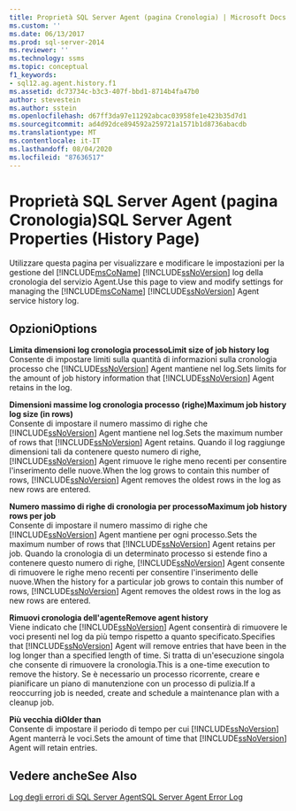 ```yaml
---
title: Proprietà SQL Server Agent (pagina Cronologia) | Microsoft Docs
ms.custom: ''
ms.date: 06/13/2017
ms.prod: sql-server-2014
ms.reviewer: ''
ms.technology: ssms
ms.topic: conceptual
f1_keywords:
- sql12.ag.agent.history.f1
ms.assetid: dc73734c-b3c3-407f-bbd1-8714b4fa47b0
author: stevestein
ms.author: sstein
ms.openlocfilehash: d67ff3da97e11292abcac03958fe1e423b35d7d1
ms.sourcegitcommit: ad4d92dce894592a259721a1571b1d8736abacdb
ms.translationtype: MT
ms.contentlocale: it-IT
ms.lasthandoff: 08/04/2020
ms.locfileid: "87636517"
---
```

# <a name="sql-server-agent-properties-history-page"></a><span data-ttu-id="1586f-102">Proprietà SQL Server Agent (pagina Cronologia)</span><span class="sxs-lookup"><span data-stu-id="1586f-102">SQL Server Agent Properties (History Page)</span></span>
  <span data-ttu-id="1586f-103">Utilizzare questa pagina per visualizzare e modificare le impostazioni per la gestione del [!INCLUDE[msCoName](../../includes/msconame-md.md)] [!INCLUDE[ssNoVersion](../../includes/ssnoversion-md.md)] log della cronologia del servizio Agent.</span><span class="sxs-lookup"><span data-stu-id="1586f-103">Use this page to view and modify settings for managing the [!INCLUDE[msCoName](../../includes/msconame-md.md)] [!INCLUDE[ssNoVersion](../../includes/ssnoversion-md.md)] Agent service history log.</span></span>  
  
## <a name="options"></a><span data-ttu-id="1586f-104">Opzioni</span><span class="sxs-lookup"><span data-stu-id="1586f-104">Options</span></span>  
 <span data-ttu-id="1586f-105">**Limita dimensioni log cronologia processo**</span><span class="sxs-lookup"><span data-stu-id="1586f-105">**Limit size of job history log**</span></span>  
 <span data-ttu-id="1586f-106">Consente di impostare limiti sulla quantità di informazioni sulla cronologia processo che [!INCLUDE[ssNoVersion](../../includes/ssnoversion-md.md)] Agent mantiene nel log.</span><span class="sxs-lookup"><span data-stu-id="1586f-106">Sets limits for the amount of job history information that [!INCLUDE[ssNoVersion](../../includes/ssnoversion-md.md)] Agent retains in the log.</span></span>  
  
 <span data-ttu-id="1586f-107">**Dimensioni massime log cronologia processo (righe)**</span><span class="sxs-lookup"><span data-stu-id="1586f-107">**Maximum job history log size (in rows)**</span></span>  
 <span data-ttu-id="1586f-108">Consente di impostare il numero massimo di righe che [!INCLUDE[ssNoVersion](../../includes/ssnoversion-md.md)] Agent mantiene nel log.</span><span class="sxs-lookup"><span data-stu-id="1586f-108">Sets the maximum number of rows that [!INCLUDE[ssNoVersion](../../includes/ssnoversion-md.md)] Agent retains.</span></span> <span data-ttu-id="1586f-109">Quando il log raggiunge dimensioni tali da contenere questo numero di righe, [!INCLUDE[ssNoVersion](../../includes/ssnoversion-md.md)] Agent rimuove le righe meno recenti per consentire l'inserimento delle nuove.</span><span class="sxs-lookup"><span data-stu-id="1586f-109">When the log grows to contain this number of rows, [!INCLUDE[ssNoVersion](../../includes/ssnoversion-md.md)] Agent removes the oldest rows in the log as new rows are entered.</span></span>  
  
 <span data-ttu-id="1586f-110">**Numero massimo di righe di cronologia per processo**</span><span class="sxs-lookup"><span data-stu-id="1586f-110">**Maximum job history rows per job**</span></span>  
 <span data-ttu-id="1586f-111">Consente di impostare il numero massimo di righe che [!INCLUDE[ssNoVersion](../../includes/ssnoversion-md.md)] Agent mantiene per ogni processo.</span><span class="sxs-lookup"><span data-stu-id="1586f-111">Sets the maximum number of rows that [!INCLUDE[ssNoVersion](../../includes/ssnoversion-md.md)] Agent retains per job.</span></span> <span data-ttu-id="1586f-112">Quando la cronologia di un determinato processo si estende fino a contenere questo numero di righe, [!INCLUDE[ssNoVersion](../../includes/ssnoversion-md.md)] Agent consente di rimuovere le righe meno recenti per consentire l'inserimento delle nuove.</span><span class="sxs-lookup"><span data-stu-id="1586f-112">When the history for a particular job grows to contain this number of rows, [!INCLUDE[ssNoVersion](../../includes/ssnoversion-md.md)] Agent removes the oldest rows in the log as new rows are entered.</span></span>  
  
 <span data-ttu-id="1586f-113">**Rimuovi cronologia dell'agente**</span><span class="sxs-lookup"><span data-stu-id="1586f-113">**Remove agent history**</span></span>  
 <span data-ttu-id="1586f-114">Viene indicato che [!INCLUDE[ssNoVersion](../../includes/ssnoversion-md.md)] Agent consentirà di rimuovere le voci presenti nel log da più tempo rispetto a quanto specificato.</span><span class="sxs-lookup"><span data-stu-id="1586f-114">Specifies that [!INCLUDE[ssNoVersion](../../includes/ssnoversion-md.md)] Agent will remove entries that have been in the log longer than a specified length of time.</span></span> <span data-ttu-id="1586f-115">Si tratta di un'esecuzione singola che consente di rimuovere la cronologia.</span><span class="sxs-lookup"><span data-stu-id="1586f-115">This is a one-time execution to remove the history.</span></span> <span data-ttu-id="1586f-116">Se è necessario un processo ricorrente, creare e pianificare un piano di manutenzione con un processo di pulizia.</span><span class="sxs-lookup"><span data-stu-id="1586f-116">If a reoccurring job is needed, create and schedule a maintenance plan with a cleanup job.</span></span>  
  
 <span data-ttu-id="1586f-117">**Più vecchia di**</span><span class="sxs-lookup"><span data-stu-id="1586f-117">**Older than**</span></span>  
 <span data-ttu-id="1586f-118">Consente di impostare il periodo di tempo per cui [!INCLUDE[ssNoVersion](../../includes/ssnoversion-md.md)] Agent manterrà le voci.</span><span class="sxs-lookup"><span data-stu-id="1586f-118">Sets the amount of time that [!INCLUDE[ssNoVersion](../../includes/ssnoversion-md.md)] Agent will retain entries.</span></span>  
  
## <a name="see-also"></a><span data-ttu-id="1586f-119">Vedere anche</span><span class="sxs-lookup"><span data-stu-id="1586f-119">See Also</span></span>  
 [<span data-ttu-id="1586f-120">Log degli errori di SQL Server Agent</span><span class="sxs-lookup"><span data-stu-id="1586f-120">SQL Server Agent Error Log</span></span>](sql-server-agent-error-log.md)  
  
  
